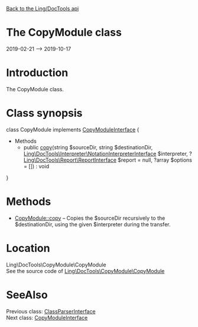 [Back to the Ling/DocTools api](https://github.com/lingtalfi/DocTools/blob/master/doc/api/Ling/DocTools.md)



The CopyModule class
================
2019-02-21 --> 2019-10-17






Introduction
============

The CopyModule class.



Class synopsis
==============


class <span class="pl-k">CopyModule</span> implements [CopyModuleInterface](https://github.com/lingtalfi/DocTools/blob/master/doc/api/Ling/DocTools/CopyModule/CopyModuleInterface.md) {

- Methods
    - public [copy](https://github.com/lingtalfi/DocTools/blob/master/doc/api/Ling/DocTools/CopyModule/CopyModule/copy.md)(string $sourceDir, string $destinationDir, [Ling\DocTools\Interpreter\NotationInterpreterInterface](https://github.com/lingtalfi/DocTools/blob/master/doc/api/Ling/DocTools/Interpreter/NotationInterpreterInterface.md) $interpreter, ?[Ling\DocTools\Report\ReportInterface](https://github.com/lingtalfi/DocTools/blob/master/doc/api/Ling/DocTools/Report/ReportInterface.md) $report = null, ?array $options = []) : void

}






Methods
==============

- [CopyModule::copy](https://github.com/lingtalfi/DocTools/blob/master/doc/api/Ling/DocTools/CopyModule/CopyModule/copy.md) &ndash; Copies the $sourceDir recursively to the $destinationDir, using the given $interpreter during the transfer.





Location
=============
Ling\DocTools\CopyModule\CopyModule<br>
See the source code of [Ling\DocTools\CopyModule\CopyModule](https://github.com/lingtalfi/DocTools/blob/master/CopyModule/CopyModule.php)



SeeAlso
==============
Previous class: [ClassParserInterface](https://github.com/lingtalfi/DocTools/blob/master/doc/api/Ling/DocTools/ClassParser/ClassParserInterface.md)<br>Next class: [CopyModuleInterface](https://github.com/lingtalfi/DocTools/blob/master/doc/api/Ling/DocTools/CopyModule/CopyModuleInterface.md)<br>
